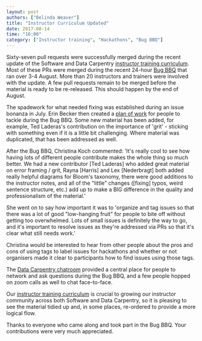 ```yaml
---
layout: post
authors: ["Belinda Weaver"]
title: "Instructor Curriculum Updated"
date: 2017-08-14
time: "16:00"
category: ["Instructor training", "Hackathons", "Bug BBQ"]
---
```


Sixty-seven pull requests were successfully merged during the recent update of the 
Software and Data Carpentry [instructor training curriculum](http://swcarpentry.github.io/instructor-training/). Most of these PRs 
were merged during the recent 24-hour [Bug BBQ](http://www.datacarpentry.org/blog/bug-bbq/) that ran over 3-4 August. More than 
20 instructors and trainers were involved with the update. A few pull requests remain to be merged before the 
material is ready to be re-released. This should happen by the end of August. 

The spadework for what needed fixing was established during an 
issue bonanza in July. Erin Becker then created a [plan of work](https://github.com/ErinBecker/instructor-training-reorg/issues/45) 
for people to tackle during the Bug BBQ. Some new material has been added, for example, Ted Laderas's contribution on the importance 
of 'grit' - sticking with something even if it is a little bit challenging. Where material was 
duplicated, that has been addressed as well.

After the Bug BBQ, Christina Koch commented: 'It's really cool to see how having lots of different people 
contribute makes the whole thing so much better. We had a new contributor [Ted Laderas] who added great material on 
error framing / grit, Rayna [Harris] and Lex [Nederbragt] both added really helpful diagrams for Bloom's 
taxonomy, there were good additions to the instructor notes, and all of the "little" changes ([fixing] typos, 
weird sentence structure, etc.) add up to make a BIG difference in the quality and professionalism of the material.'

She went on to say how important it was to 'organize and tag issues so that there was a lot of good "low-hanging fruit" 
for people to bite off without getting too overwhelmed. Lots of small issues is definitely the way to go, 
and it's important to resolve issues as they're addressed via PRs so that it's clear what still needs work.' 

Christina would be interested to hear from other people about the pros and cons of using tags to label issues 
for hackathons and whether or not organisers made it clear to participants how to find issues using those tags.

The [Data Carpentry chatroom](https://gitter.im/data-carpentry/Lobby) provided a central place for people to 
network and ask questions during the Bug BBQ, 
and a few people hopped on zoom calls as well to chat face-to-face. 

Our [instructor training curriculum](http://swcarpentry.github.io/instructor-training/) is crucial to 
growing our instructor community across 
both Software and Data Carpentry, so it is pleasing to see the material tidied up and, in some places, re-ordered to provide a more logical flow. 

Thanks to everyone who came along and took part in the Bug BBQ. Your contributions were very much appreciated.
